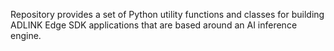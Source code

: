 Repository provides a set of Python utility functions and classes for building ADLINK Edge SDK applications that are based around an AI inference engine.